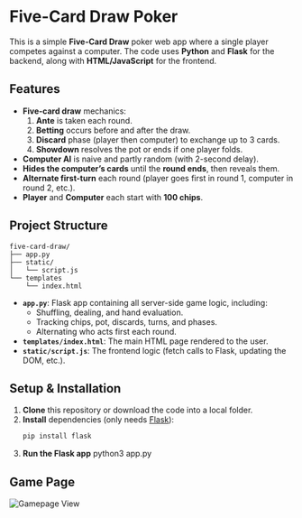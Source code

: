 # Five-Card Draw Poker

This is a simple **Five-Card Draw** poker web app where a single player competes against a computer. The code uses **Python** and **Flask** for the backend, along with **HTML/JavaScript** for the frontend.

## Features

- **Five-card draw** mechanics:
  1. **Ante** is taken each round.
  2. **Betting** occurs before and after the draw.
  3. **Discard** phase (player then computer) to exchange up to 3 cards.
  4. **Showdown** resolves the pot or ends if one player folds.
- **Computer AI** is naive and partly random (with 2-second delay).
- **Hides the computer’s cards** until the **round ends**, then reveals them.
- **Alternate first-turn** each round (player goes first in round 1, computer in round 2, etc.).
- **Player** and **Computer** each start with **100 chips**.

## Project Structure
```
five-card-draw/
├── app.py
├── static/
│   └── script.js
└── templates
    └── index.html

```
- **`app.py`**: Flask app containing all server-side game logic, including:
  - Shuffling, dealing, and hand evaluation.
  - Tracking chips, pot, discards, turns, and phases.
  - Alternating who acts first each round.
- **`templates/index.html`**: The main HTML page rendered to the user.
- **`static/script.js`**: The frontend logic (fetch calls to Flask, updating the DOM, etc.).

## Setup & Installation

1. **Clone** this repository or download the code into a local folder.
2. **Install** dependencies (only needs [Flask](https://pypi.org/project/Flask/)):
   ```bash
   pip install flask
3. **Run the Flask app**
   python3 app.py

## Game Page
![Gamepage View](./images/inprogress-game.png)
